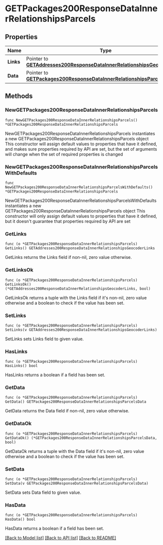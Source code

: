 # GETPackages200ResponseDataInnerRelationshipsParcels

## Properties

Name | Type | Description | Notes
------------ | ------------- | ------------- | -------------
**Links** | Pointer to [**GETAddresses200ResponseDataInnerRelationshipsGeocoderLinks**](GETAddresses200ResponseDataInnerRelationshipsGeocoderLinks.md) |  | [optional] 
**Data** | Pointer to [**GETPackages200ResponseDataInnerRelationshipsParcelsData**](GETPackages200ResponseDataInnerRelationshipsParcelsData.md) |  | [optional] 

## Methods

### NewGETPackages200ResponseDataInnerRelationshipsParcels

`func NewGETPackages200ResponseDataInnerRelationshipsParcels() *GETPackages200ResponseDataInnerRelationshipsParcels`

NewGETPackages200ResponseDataInnerRelationshipsParcels instantiates a new GETPackages200ResponseDataInnerRelationshipsParcels object
This constructor will assign default values to properties that have it defined,
and makes sure properties required by API are set, but the set of arguments
will change when the set of required properties is changed

### NewGETPackages200ResponseDataInnerRelationshipsParcelsWithDefaults

`func NewGETPackages200ResponseDataInnerRelationshipsParcelsWithDefaults() *GETPackages200ResponseDataInnerRelationshipsParcels`

NewGETPackages200ResponseDataInnerRelationshipsParcelsWithDefaults instantiates a new GETPackages200ResponseDataInnerRelationshipsParcels object
This constructor will only assign default values to properties that have it defined,
but it doesn't guarantee that properties required by API are set

### GetLinks

`func (o *GETPackages200ResponseDataInnerRelationshipsParcels) GetLinks() GETAddresses200ResponseDataInnerRelationshipsGeocoderLinks`

GetLinks returns the Links field if non-nil, zero value otherwise.

### GetLinksOk

`func (o *GETPackages200ResponseDataInnerRelationshipsParcels) GetLinksOk() (*GETAddresses200ResponseDataInnerRelationshipsGeocoderLinks, bool)`

GetLinksOk returns a tuple with the Links field if it's non-nil, zero value otherwise
and a boolean to check if the value has been set.

### SetLinks

`func (o *GETPackages200ResponseDataInnerRelationshipsParcels) SetLinks(v GETAddresses200ResponseDataInnerRelationshipsGeocoderLinks)`

SetLinks sets Links field to given value.

### HasLinks

`func (o *GETPackages200ResponseDataInnerRelationshipsParcels) HasLinks() bool`

HasLinks returns a boolean if a field has been set.

### GetData

`func (o *GETPackages200ResponseDataInnerRelationshipsParcels) GetData() GETPackages200ResponseDataInnerRelationshipsParcelsData`

GetData returns the Data field if non-nil, zero value otherwise.

### GetDataOk

`func (o *GETPackages200ResponseDataInnerRelationshipsParcels) GetDataOk() (*GETPackages200ResponseDataInnerRelationshipsParcelsData, bool)`

GetDataOk returns a tuple with the Data field if it's non-nil, zero value otherwise
and a boolean to check if the value has been set.

### SetData

`func (o *GETPackages200ResponseDataInnerRelationshipsParcels) SetData(v GETPackages200ResponseDataInnerRelationshipsParcelsData)`

SetData sets Data field to given value.

### HasData

`func (o *GETPackages200ResponseDataInnerRelationshipsParcels) HasData() bool`

HasData returns a boolean if a field has been set.


[[Back to Model list]](../README.md#documentation-for-models) [[Back to API list]](../README.md#documentation-for-api-endpoints) [[Back to README]](../README.md)


